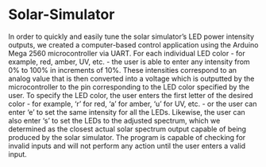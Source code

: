 # Solar-Simulator
In order to quickly and easily tune the solar simulator’s LED power intensity outputs, we created a computer-based control application using the Arduino Mega 2560 microcontroller via UART. For each individual LED color - for example, red, amber, UV, etc. - the user is able to enter any intensity from 0% to 100% in increments of 10%. These intensities correspond to an analog value that is then converted into a voltage which is outputted by the microcontroller to the pin corresponding to the LED color specified by the user. To specify the LED color, the user enters the first letter of the desired color - for example, ‘r’ for red, ‘a’ for amber, ‘u’ for UV, etc. - or the user can enter ‘e’ to set the same intensity for all the LEDs. Likewise, the user can also enter ‘s’ to set the LEDs to the adjusted spectrum, which we determined as the closest actual solar spectrum output capable of being produced by the solar simulator. The program is capable of checking for invalid inputs and will not perform any action until the user enters a valid input.
